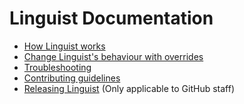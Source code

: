 # Linguist Documentation

- [How Linguist works](how-linguist-works.md)
- [Change Linguist's behaviour with overrides](overrides.md)
- [Troubleshooting](troubleshooting.md)
- [Contributing guidelines](/CONTRIBUTING.md)
- [Releasing Linguist](releasing.md) (Only applicable to GitHub staff)
